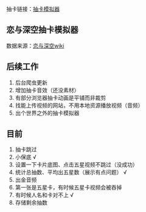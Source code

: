 抽卡链接：[抽卡模拟器](https://chenczn3528.github.io/deepspace/)

## 恋与深空抽卡模拟器
数据来源：[恋与深空wiki](https://wiki.biligame.com/lysk/%E9%A6%96%E9%A1%B5)



## 后续工作
1. 后台爬虫更新
2. 增加抽卡音效（还没素材）
3. 有部分浏览器抽卡动画是平铺而非裁剪
4. 找能上传视频的网站，不用本地资源播放视频（音频）
5. 出个世界之外的抽卡模拟器


## 目前
1. 抽卡跳过
2. 小保底 √
3. 设置一下卡片底图、点击五星视频不跳过（没成功）
4. 统计总抽数、平均出五星数（展示有点问题） √
5. 出金音频
6. 第一张是五星卡，有时候五星卡视频会被吞掉
7. 有时候人名和卡对不上 √
8. 存储剩余抽数
